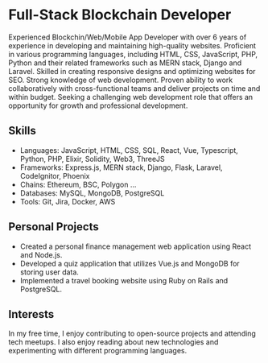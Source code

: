 # Full-Stack Blockchain Developer

Experienced Blockchin/Web/Mobile App Developer with over 6 years of experience in developing and maintaining high-quality websites. Proficient in various programming languages, including HTML, CSS, JavaScript, PHP, Python and their related frameworks such as MERN stack, Django and Laravel. Skilled in creating responsive designs and optimizing websites for SEO. Strong knowledge of web development. Proven ability to work collaboratively with cross-functional teams and deliver projects on time and within budget. Seeking a challenging web development role that offers an opportunity for growth and professional development.

## Skills

- Languages: JavaScript, HTML, CSS, SQL, React, Vue, Typescript, Python, PHP, Elixir, Solidity, Web3, ThreeJS
- Frameworks: Express.js, MERN stack, Django, Flask, Laravel, CodeIgnitor, Phoenix
- Chains: Ethereum, BSC, Polygon ...
- Databases: MySQL, MongoDB, PostgreSQL
- Tools: Git, Jira, Docker, AWS

## Personal Projects

- Created a personal finance management web application using React and Node.js.
- Developed a quiz application that utilizes Vue.js and MongoDB for storing user data.
- Implemented a travel booking website using Ruby on Rails and PostgreSQL.

## Interests

In my free time, I enjoy contributing to open-source projects and attending tech meetups. I also enjoy reading about new technologies and experimenting with different programming languages.
